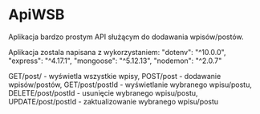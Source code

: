 # ApiWSB


Aplikacja bardzo prostym API służącym do dodawania wpisów/postów. 

Aplikacja zostala napisana z wykorzystaniem:
"dotenv": "^10.0.0",
"express": "^4.17.1",
 "mongoose": "^5.12.13",
  "nodemon": "^2.0.7"


GET/post/ - wyświetla wszystkie wpisy,
POST/post - dodawanie wpisów/postów,
GET/post/postId - wyświetlanie wybranego wpisu/postu,
DELETE/post/postId - usunięcie wybranego wpisu/postu,
UPDATE/post/postId - zaktualizowanie wybranego wpisu/postu
